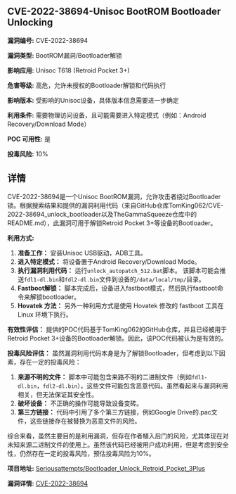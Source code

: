 ## CVE-2022-38694-Unisoc BootROM Bootloader Unlocking

**漏洞编号:** CVE-2022-38694

**漏洞类型:** BootROM漏洞/Bootloader解锁

**影响应用:** Unisoc T618 (Retroid Pocket 3+)

**危害等级:** 高危，允许未授权的Bootloader解锁和代码执行

**影响版本:** 受影响的Unisoc设备，具体版本信息需要进一步确定

**利用条件:** 需要物理访问设备，且可能需要进入特定模式（例如：Android Recovery/Download Mode）

**POC 可用性:** 是

**投毒风险:** 10%

## 详情

CVE-2022-38694是一个Unisoc BootROM漏洞，允许攻击者绕过Bootloader锁。根据搜索结果和提供的漏洞利用代码（来自GitHub仓库TomKing062/CVE-2022-38694_unlock_bootloader以及TheGammaSqueeze仓库中的README.md），此漏洞可用于解锁Retroid Pocket 3+等设备的Bootloader。 

**利用方式:**
1.  **准备工作：** 安装Unisoc USB驱动，ADB工具。
2.  **进入特定模式：** 将设备置于Android Recovery/Download Mode。
3.  **执行漏洞利用代码：** 运行`unlock_autopatch_512.bat`脚本。 该脚本可能会推送`fdl1-dl.bin`和`fdl2-dl.bin`文件到设备的`/data/local/tmp/`目录。
4.  **Fastboot解锁：**  脚本完成后，设备进入fastboot模式，然后执行fastboot命令来解锁bootloader。
5.  **Hovatek 方法：** 另外一种利用方式是使用 Hovatek 修改的 fastboot 工具在 Linux 环境下执行。

**有效性评估：**
提供的POC代码基于TomKing062的GitHub仓库，并且已经被用于Retroid Pocket 3+设备的Bootloader解锁。因此，该POC代码被认为是有效的。

**投毒风险评估：**
虽然漏洞利用代码本身是为了解锁Bootloader，但考虑到以下因素，存在一定的投毒风险：

1.  **来源不明的文件：** 脚本中可能包含来路不明的二进制文件（例如`fdl1-dl.bin`，`fdl2-dl.bin`），这些文件可能包含恶意代码。虽然看起来与漏洞利用相关，但无法保证其安全性。
2.  **破坏设备：** 不正确的操作可能导致设备变砖。
3.  **第三方链接：** 代码中引用了多个第三方链接，例如Google Drive的.pac文件，这些链接存在被替换为恶意文件的风险。

综合来看，虽然主要目的是利用漏洞，但存在作者植入后门的风险，尤其体现在对未知来源二进制文件的使用上。虽然该代码已经被用户成功利用，但是考虑到安全性，仍然存在一定的投毒风险，预估投毒风险为10%。

**项目地址:** [Seriousattempts/Bootloader_Unlock_Retroid_Pocket_3Plus](https://github.com/Seriousattempts/Bootloader_Unlock_Retroid_Pocket_3Plus)

**漏洞详情:** [CVE-2022-38694](https://nvd.nist.gov/vuln/detail/CVE-2022-38694)